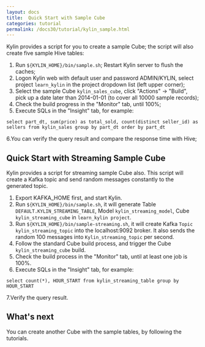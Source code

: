 ```yaml
---
layout: docs
title:  Quick Start with Sample Cube
categories: tutorial
permalink: /docs30/tutorial/kylin_sample.html
---
```


Kylin provides a script for you to create a sample Cube; the script will also create five sample Hive tables:

1. Run `${KYLIN_HOME}/bin/sample.sh`; Restart Kylin server to flush the caches;
2. Logon Kylin web with default user and password ADMIN/KYLIN, select project `learn_kylin` in the project dropdown list (left upper corner);
3. Select the sample Cube `kylin_sales_cube`, click "Actions" -> "Build", pick up a date later than 2014-01-01 (to cover all 10000 sample records);
4. Check the build progress in the "Monitor" tab, until 100%;
5. Execute SQLs in the "Insight" tab, for example:

```
select part_dt, sum(price) as total_sold, count(distinct seller_id) as sellers from kylin_sales group by part_dt order by part_dt
```

 6.You can verify the query result and compare the response time with Hive;

   
## Quick Start with Streaming Sample Cube

Kylin provides a script for streaming sample Cube also. This script will create a Kafka topic and send random messages constantly to the generated topic.

1. Export KAFKA_HOME first, and start Kylin.
2. Run `${KYLIN_HOME}/bin/sample.sh`, it will generate Table `DEFAULT.KYLIN_STREAMING_TABLE`, Model `kylin_streaming_model`, Cube `kylin_streaming_cube` in `learn_kylin project`.
3. Run `${KYLIN_HOME}/bin/sample-streaming.sh`, it will create Kafka `Topic kylin_streaming_topic` into the localhost:9092 broker. It also sends the random 100 messages into `Kylin_streaming_topic` per second.
4. Follow the standard Cube build process, and trigger the Cube `kylin_streaming_cube` build.  
5. Check the build process in the "Monitor" tab, until at least one job is 100%.
6. Execute SQLs in the "Insight" tab, for example:

```
select count(*), HOUR_START from kylin_streaming_table group by HOUR_START
```

 7.Verify the query result.
 
## What's next

You can create another Cube with the sample tables, by following the tutorials.
